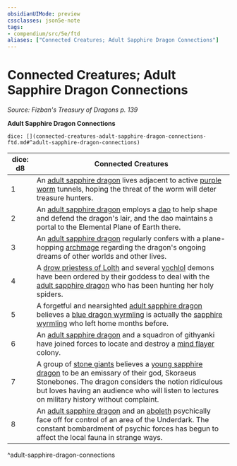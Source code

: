 ```yaml
---
obsidianUIMode: preview
cssclasses: json5e-note
tags:
- compendium/src/5e/ftd
aliases: ["Connected Creatures; Adult Sapphire Dragon Connections"]
---
```

# Connected Creatures; Adult Sapphire Dragon Connections
*Source: Fizban's Treasury of Dragons p. 139* 

**Adult Sapphire Dragon Connections**

`dice: [](connected-creatures-adult-sapphire-dragon-connections-ftd.md#^adult-sapphire-dragon-connections)`

| dice: d8 | Connected Creatures |
|----------|---------------------|
| 1 | An [adult sapphire dragon](Mechanics/bestiary/dragon/adult-sapphire-dragon-ftd.md) lives adjacent to active [purple worm](Mechanics/bestiary/monstrosity/purple-worm.md) tunnels, hoping the threat of the worm will deter treasure hunters. |
| 2 | An [adult sapphire dragon](Mechanics/bestiary/dragon/adult-sapphire-dragon-ftd.md) employs a [dao](Mechanics/bestiary/elemental/dao.md) to help shape and defend the dragon's lair, and the dao maintains a portal to the Elemental Plane of Earth there. |
| 3 | An [adult sapphire dragon](Mechanics/bestiary/dragon/adult-sapphire-dragon-ftd.md) regularly confers with a plane-hopping [archmage](Mechanics/bestiary/humanoid/archmage.md) regarding the dragon's ongoing dreams of other worlds and other lives. |
| 4 | A [drow priestess of Lolth](Mechanics/bestiary/humanoid/drow-priestess-of-lolth.md) and several [yochlol](Mechanics/bestiary/fiend/yochlol.md) demons have been ordered by their goddess to deal with the [adult sapphire dragon](Mechanics/bestiary/dragon/adult-sapphire-dragon-ftd.md) who has been hunting her holy spiders. |
| 5 | A forgetful and nearsighted [adult sapphire dragon](Mechanics/bestiary/dragon/adult-sapphire-dragon-ftd.md) believes a [blue dragon wyrmling](Mechanics/bestiary/dragon/blue-dragon-wyrmling.md) is actually the [sapphire wyrmling](Mechanics/bestiary/dragon/sapphire-dragon-wyrmling-ftd.md) who left home months before. |
| 6 | An [adult sapphire dragon](Mechanics/bestiary/dragon/adult-sapphire-dragon-ftd.md) and a squadron of githyanki have joined forces to locate and destroy a [mind flayer](Mechanics/bestiary/aberration/mind-flayer.md) colony. |
| 7 | A group of [stone giants](Mechanics/bestiary/giant/stone-giant.md) believes a [young sapphire dragon](Mechanics/bestiary/dragon/young-sapphire-dragon-ftd.md) to be an emissary of their god, Skoraeus Stonebones. The dragon considers the notion ridiculous but loves having an audience who will listen to lectures on military history without complaint. |
| 8 | An [adult sapphire dragon](Mechanics/bestiary/dragon/adult-sapphire-dragon-ftd.md) and an [aboleth](Mechanics/bestiary/aberration/aboleth.md) psychically face off for control of an area of the Underdark. The constant bombardment of psychic forces has begun to affect the local fauna in strange ways. |
^adult-sapphire-dragon-connections